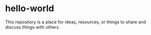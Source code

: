 # hello-world
This repository is a place for ideas, resources, or things to share and discuss things with others.
